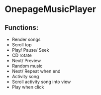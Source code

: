 # OnepageMusicPlayer
## Functions:
- Render songs
- Scroll top
- Play/ Pause/ Seek
- CD rotate
- Next/ Preview
- Random music
- Next/ Repeat when end
- Activity song
- Scroll activity song into view
- Play when click
